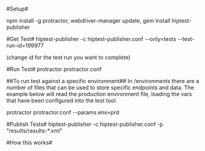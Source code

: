 #Setup#

npm install -g protractor,
webdriver-manager update,
gem install hiptest-publisher

#Get Test#
hiptest-publisher -c hiptest-publisher.conf --only=tests --test-run-id=199977

(change id for the test run you want to complete)

#Run Test#
protractor protractor.conf

##To run test against a specific environment##
In /environments there are a number of files that can be used to store specific endpoints and data. The example below will read the production environment file, loading the vars that have been configured into the test tool.

protractor protractor.conf --params.env=prd

#Publish Tests#
hiptest-publisher -c hiptest-publisher.conf -p "results/results-*.xml"

#How this works#
